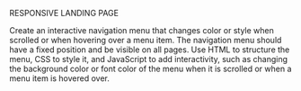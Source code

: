 RESPONSIVE LANDING PAGE 

Create an interactive navigation menu that changes color or style when scrolled or when hovering over a menu item. The navigation menu should have a fixed position and be visible on all pages. 
Use HTML to structure the menu, CSS to style it, and JavaScript to add interactivity, such as changing the background color or font color of the menu when it is scrolled or when a menu item is hovered over.
